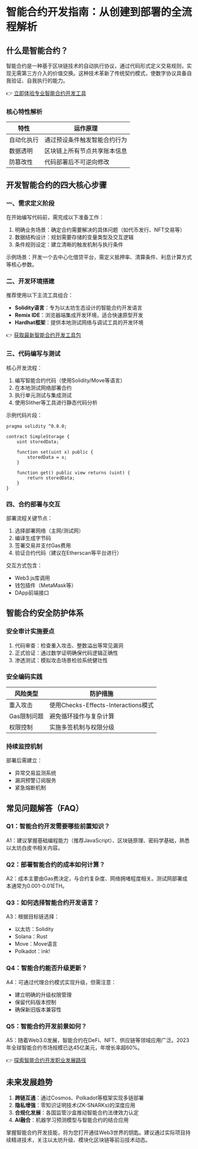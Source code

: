 # 智能合约开发指南：从创建到部署的全流程解析

## 什么是智能合约？

智能合约是一种基于区块链技术的自动执行协议，通过代码形式定义交易规则，实现无需第三方介入的价值交换。这种技术革新了传统契约模式，使数字协议具备自我验证、自我执行的能力。

👉 [立即体验专业智能合约开发工具](https://bit.ly/okx_welcome)

### 核心特性解析
| 特性        | 运作原理                     |
|-------------|----------------------------|
| 自动化执行  | 通过预设条件触发智能合约行为 |
| 数据透明    | 区块链上所有节点共享账本信息 |
| 防篡改性    | 代码部署后不可逆向修改       |

## 开发智能合约的四大核心步骤

### 一、需求定义阶段
在开始编写代码前，需完成以下准备工作：
1. 明确业务场景：确定合约需要解决的具体问题（如代币发行、NFT交易等）
2. 数据结构设计：规划需要存储的变量类型及交互逻辑
3. 条件规则设定：建立清晰的触发机制与执行条件

示例场景：开发一个去中心化借贷平台，需定义抵押率、清算条件、利息计算方式等核心参数。

### 二、开发环境搭建
推荐使用以下主流工具组合：
- **Solidity语言**：专为以太坊生态设计的智能合约开发语言
- **Remix IDE**：浏览器端集成开发环境，适合快速原型开发
- **Hardhat框架**：提供本地测试网络与调试工具的开发环境

👉 [获取最新智能合约开发工具包](https://bit.ly/okx_welcome)

### 三、代码编写与测试
核心开发流程：
1. 编写智能合约代码（使用Solidity/Move等语言）
2. 在本地测试网络部署合约
3. 执行单元测试与集成测试
4. 使用Slither等工具进行静态代码分析

示例代码片段：
```solidity
pragma solidity ^0.8.0;

contract SimpleStorage {
    uint storedData;

    function set(uint x) public {
        storedData = x;
    }

    function get() public view returns (uint) {
        return storedData;
    }
}
```

### 四、合约部署与交互
部署流程关键节点：
1. 选择部署网络（主网/测试网）
2. 编译生成字节码
3. 签署交易并支付Gas费用
4. 验证合约代码（建议在Etherscan等平台进行）

交互方式包含：
- Web3.js库调用
- 钱包插件（MetaMask等）
- DApp前端接口

## 智能合约安全防护体系

### 安全审计实施要点
1. 代码审查：检查重入攻击、整数溢出等常见漏洞
2. 正式验证：通过数学证明确保代码逻辑正确性
3. 渗透测试：模拟攻击场景检验系统健壮性

### 安全编码实践
| 风险类型       | 防护措施                     |
|----------------|----------------------------|
| 重入攻击       | 使用Checks-Effects-Interactions模式 |
| Gas限制问题    | 避免循环操作与复杂计算       |
| 权限控制       | 实施多签机制与权限分级       |

### 持续监控机制
部署后需建立：
- 异常交易监测系统
- 漏洞预警订阅服务
- 紧急熔断机制

## 常见问题解答（FAQ）

### Q1：智能合约开发需要哪些前置知识？
A1：建议掌握基础编程能力（推荐JavaScript）、区块链原理、密码学基础，熟悉以太坊白皮书相关内容。

### Q2：部署智能合约的成本如何计算？
A2：成本主要由Gas费决定，与合约复杂度、网络拥堵程度相关。测试网部署成本通常为0.001-0.01ETH。

### Q3：如何选择智能合约开发语言？
A3：根据目标链选择：
- 以太坊：Solidity
- Solana：Rust
- Move：Move语言
- Polkadot：ink!

### Q4：智能合约能否升级更新？
A4：可通过代理合约模式实现升级，但需注意：
- 建立明确的升级权限管理
- 保留代码版本控制
- 确保新旧版本兼容性

### Q5：智能合约开发前景如何？
A5：随着Web3.0发展，智能合约在DeFi、NFT、供应链等领域应用广泛。2023年全球智能合约市场规模已达45亿美元，年增长率超60%。

👉 [探索智能合约开发职业发展路径](https://bit.ly/okx_welcome)

## 未来发展趋势

1. **跨链互通**：通过Cosmos、Polkadot等框架实现多链部署
2. **隐私增强**：零知识证明技术(ZK-SNARKs)的深度应用
3. **合规化发展**：各国监管沙盒推动智能合约法律效力认定
4. **AI融合**：机器学习预测模型与智能合约的结合应用

掌握智能合约开发技能，将为您打开通往Web3世界的钥匙。建议通过实际项目持续精进技术，关注以太坊升级、模块化区块链等前沿技术动态。